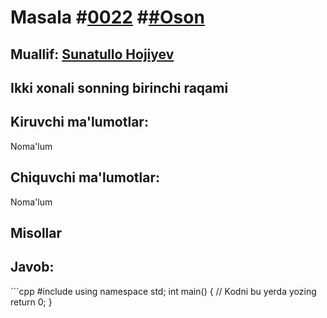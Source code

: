 
<h1>Masala #<a href="https://robocontest.uz/tasks/0022">0022</a> #<a href="https://robocontest.uz/tasks?category=1">#Oson</a></h1>
<h2> Muallif: <a href="https://robocontest.uz/profile/sunnat">Sunatullo Hojiyev</a></h2>
<h2>Ikki xonali sonning birinchi raqami</h2>
<p></p>
<h2>Kiruvchi ma'lumotlar:</h2>
<p>Noma'lum</p>
<h2>Chiquvchi ma'lumotlar:</h2>
<p>Noma'lum</p>
<h2>Misollar</h2>

<h2>Javob:</h2>
```cpp
#include <iostream>
using namespace std;
int main()
{
    // Kodni bu yerda yozing
    return 0;
}
